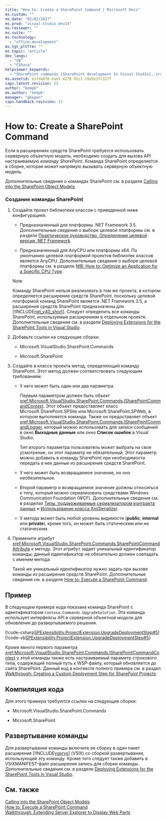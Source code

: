 ```yaml
---
title: "How to: Create a SharePoint Command | Microsoft Docs"
ms.custom: ""
ms.date: "02/02/2017"
ms.prod: "visual-studio-dev14"
ms.reviewer: ""
ms.suite: ""
ms.technology: 
  - "office-development"
ms.tgt_pltfrm: ""
ms.topic: "article"
dev_langs: 
  - "VB"
  - "CSharp"
helpviewer_keywords: 
  - "SharePoint commands [SharePoint development in Visual Studio], creating"
ms.assetid: e1fda8f0-eae1-4278-91c1-19a5e1fc327f
caps.latest.revision: 22
author: "kempb"
ms.author: "kempb"
manager: "ghogen"
caps.handback.revision: 21
---
```

# How to: Create a SharePoint Command
  Если в расширениях средств SharePoint требуется использовать серверную объектную модель, необходимо создать для вызова API настраиваемую *команду SharePoint*.  Команда SharePoint определяется в сборке, которая может напрямую вызывать серверную объектную модель.  
  
 Дополнительные сведения о командах SharePoint см. в разделе [Calling into the SharePoint Object Models](../sharepoint/calling-into-the-sharepoint-object-models.md).  
  
### Создание команды SharePoint  
  
1.  Создайте проект библиотеки классов с приведенной ниже конфигурацией.  
  
    -   Предназначенный для платформы .NET Framework 3.5.  Дополнительные сведения о выборе целевой платформы см. в разделе [Практическое руководство. Определение целевой версии .NET Framework](../Topic/How%20to:%20Target%20a%20Version%20of%20the%20.NET%20Framework.md).  
  
    -   Предназначенный для AnyCPU или платформы x64.  По умолчанию целевой платформой проектов библиотек классов является AnyCPU.  Дополнительные сведения о выборе целевой платформы см. в разделе [NIB: How to: Optimize an Application for a Specific CPU Type](http://msdn.microsoft.com/ru-ru/294a75d2-4279-4b72-8298-2bea05be907a).  
  
    > [!NOTE]  
    >  Команду SharePoint нельзя реализовать в том же проекта, в котором определяется расширение средств SharePoint, поскольку целевой платформой команд SharePoint является .NET Framework 3.5, а расширения средств SharePoint предназначены для [!INCLUDE[net_v40_short](../sharepoint/includes/net-v40-short-md.md)].  Следует определить все команды SharePoint, используемые расширением в отдельном проекте.  Дополнительные сведения см. в разделе [Deploying Extensions for the SharePoint Tools in Visual Studio](../sharepoint/deploying-extensions-for-the-sharepoint-tools-in-visual-studio.md).  
  
2.  Добавьте ссылки на следующие сборки:  
  
    -   Microsoft.VisualStudio.SharePoint.Commands  
  
    -   Microsoft.SharePoint  
  
3.  Создайте в классе проекта метод, определяющий команду SharePoint.  Этот метод должен соответствовать следующим требованиям.  
  
    -   У него может быть один или два параметра.  
  
         Первым параметром должен быть объект <xref:Microsoft.VisualStudio.SharePoint.Commands.ISharePointCommandContext>.  Этот объект предоставляет класс Microsoft.SharePoint.SPSite или Microsoft.SharePoint.SPWeb, в котором выполняется команда.  Также он предоставляет объект <xref:Microsoft.VisualStudio.SharePoint.Commands.ISharePointCommandLogger>, который можно использовать для записи сообщений в окно **Выходные данные** или окно **Список ошибок** в Visual Studio.  
  
         Тип второго параметра пользователь может выбрать на свое усмотрение, он этот параметр не обязательный.  Этот параметр можно добавить в команду SharePoint при необходимости передать в нее данные из расширения средств SharePoint.  
  
    -   У него может быть возвращаемое значение, но оно необязательное.  
  
    -   Второй параметр и возвращаемое значение должны относиться к типу, который можно сериализовать средствами Windows Communication Foundation \(WCF\).  Дополнительные сведения см. в разделах [Типы, поддерживаемые сериализатором контракта данных](../Topic/Types%20Supported%20by%20the%20Data%20Contract%20Serializer.md) и [Использование класса XmlSerializer](../Topic/Using%20the%20XmlSerializer%20Class.md).  
  
    -   У метода может быть любой уровень видимости \(**public**, **internal** или **private**\), кроме того, он может быть статическим или не статическим.  
  
4.  Примените атрибут <xref:Microsoft.VisualStudio.SharePoint.Commands.SharePointCommandAttribute> к методу.  Этот атрибут задает уникальный идентификатор команды; данный идентификатор не обязательно должен совпадать с именем метода.  
  
     Такой же уникальный идентификатор нужно задать при вызове команды из расширения средств SharePoint.  Дополнительные сведения см. в разделе [How to: Execute a SharePoint Command](../sharepoint/how-to-execute-a-sharepoint-command.md).  
  
## Пример  
 В следующем примере кода показана команда SharePoint с идентификатором `Contoso.Commands.UpgradeSolution`.  Эта команда использует интерфейсы API в серверной объектной модели для обновления до развертываемого решения.  
  
 [!code-csharp[SPExtensibility.ProjectExtension.UpgradeDeploymentStep#5](../snippets/csharp/VS_Snippets_OfficeSP/spextensibility.projectextension.upgradedeploymentstep/CS/SharePointCommands/Commands.cs#5)]
 [!code-vb[SPExtensibility.ProjectExtension.UpgradeDeploymentStep#5](../snippets/visualbasic/VS_Snippets_OfficeSP/spextensibility.projectextension.upgradedeploymentstep/vb/sharepointcommands/commands.vb#5)]  
  
 Кроме явного первого параметра <xref:Microsoft.VisualStudio.SharePoint.Commands.ISharePointCommandContext> у этой команды также есть настраиваемый параметр строкового типа, содержащий полный путь к WSP\-файлу, который обновляется до сайта SharePoint.  Данный код в контексте полного примера см. в раздел [Walkthrough: Creating a Custom Deployment Step for SharePoint Projects](../sharepoint/walkthrough-creating-a-custom-deployment-step-for-sharepoint-projects.md).  
  
## Компиляция кода  
 Для этого примера требуются ссылки на следующие сборки:  
  
-   Microsoft.VisualStudio.SharePoint.Commands  
  
-   Microsoft.SharePoint  
  
## Развертывание команды  
 Для развертывания команды включите ее сборку в один пакет расширения [!INCLUDE[vsprvs](../sharepoint/includes/vsprvs-md.md)] \(VSIX\) со сборкой развертывания, использующей эту команду.  Кроме того следует также добавить в VSIXMANIFEST\-файл расширения запись для сборки команды.  Дополнительные сведения см. в разделе [Deploying Extensions for the SharePoint Tools in Visual Studio](../sharepoint/deploying-extensions-for-the-sharepoint-tools-in-visual-studio.md).  
  
## См. также  
 [Calling into the SharePoint Object Models](../sharepoint/calling-into-the-sharepoint-object-models.md)   
 [How to: Execute a SharePoint Command](../sharepoint/how-to-execute-a-sharepoint-command.md)   
 [Walkthrough: Extending Server Explorer to Display Web Parts](../sharepoint/walkthrough-extending-server-explorer-to-display-web-parts.md)  
  
  